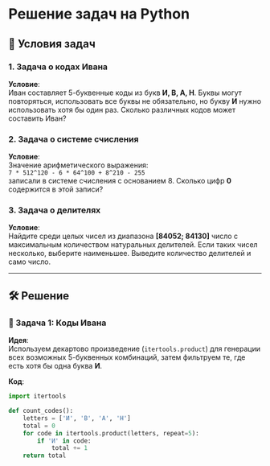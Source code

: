 # Решение задач на Python

## 📌 Условия задач

### 1. Задача о кодах Ивана
**Условие**:  
Иван составляет 5-буквенные коды из букв **И, В, А, Н**. Буквы могут повторяться, использовать все буквы не обязательно, но букву **И** нужно использовать хотя бы один раз. Сколько различных кодов может составить Иван?

### 2. Задача о системе счисления
**Условие**:  
Значение арифметического выражения:  
`7 * 512^120 - 6 * 64^100 + 8^210 - 255`  
записали в системе счисления с основанием 8. Сколько цифр **0** содержится в этой записи?

### 3. Задача о делителях
**Условие**:  
Найдите среди целых чисел из диапазона **[84052; 84130]** число с максимальным количеством натуральных делителей. Если таких чисел несколько, выберите наименьшее. Выведите количество делителей и само число.

---

## 🛠 Решение

### 📌 Задача 1: Коды Ивана
**Идея**:  
Используем декартово произведение (`itertools.product`) для генерации всех возможных 5-буквенных комбинаций, затем фильтруем те, где есть хотя бы одна буква **И**.

**Код**:
```python
import itertools

def count_codes():
    letters = ['И', 'В', 'А', 'Н']
    total = 0
    for code in itertools.product(letters, repeat=5):
        if 'И' in code:
            total += 1
    return total